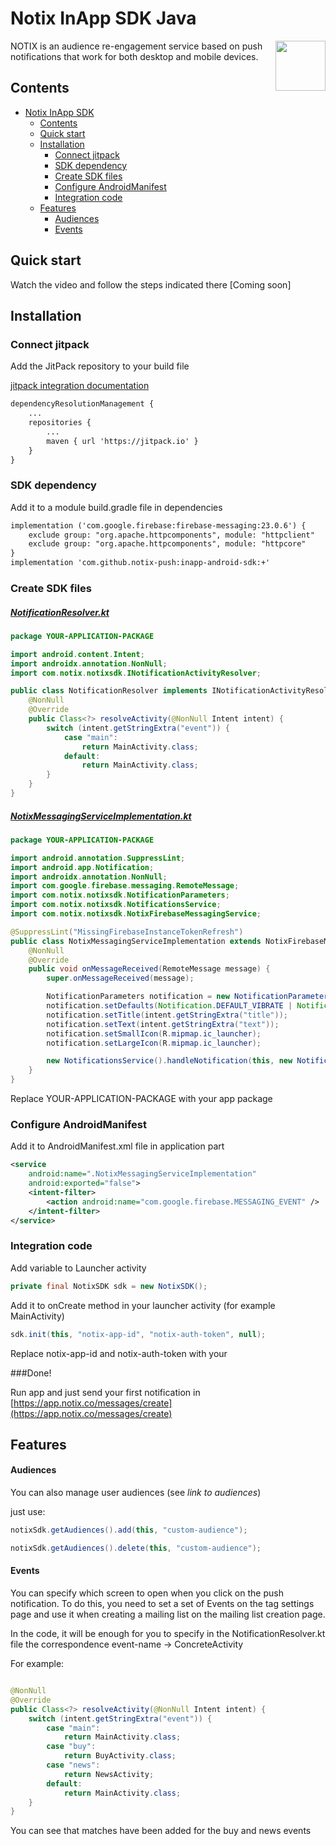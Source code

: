 # Notix InApp SDK Java

<img align="right" width="80px" src="https://img.cdnotix.com/notix-static/readme-icon.png">

NOTIX is an audience re-engagement service based on push notifications that work for both desktop and mobile devices.


## Contents

- [Notix InApp SDK](#notix-inapp-sdk)
	- [Contents](#contents)
	- [Quick start](#quick-start)
	- [Installation](#installation)
		- [Connect jitpack](#connect-jitpack)
		- [SDK dependency](#sdk-dependency) 
		- [Create SDK files](#create-sdk-files)
		- [Configure AndroidManifest](#configure-androidmanifest)
		- [Integration code](#integration-code)
	- [Features](#features)
		- [Audiences](#audiences)
		- [Events](#events)

## Quick start
Watch the video and follow the steps indicated there
[Coming soon]


## Installation

### Connect jitpack
Add the JitPack repository to your build file 

[jitpack integration documentation](https://jitpack.io/)

```xml
dependencyResolutionManagement {
    ...
    repositories {
        ...
        maven { url 'https://jitpack.io' }
    }
}
```

### SDK dependency

Add it to a module build.gradle file in dependencies

```xml
implementation ('com.google.firebase:firebase-messaging:23.0.6') {
    exclude group: "org.apache.httpcomponents", module: "httpclient"
    exclude group: "org.apache.httpcomponents", module: "httpcore"
}
implementation 'com.github.notix-push:inapp-android-sdk:+'
```

### Create SDK files

##### [NotificationResolver.kt](https://img.cdnotix.com/notix-static/NotificationResolver.kt)

```java
package YOUR-APPLICATION-PACKAGE

import android.content.Intent;
import androidx.annotation.NonNull;
import com.notix.notixsdk.INotificationActivityResolver;

public class NotificationResolver implements INotificationActivityResolver {
    @NonNull
    @Override
    public Class<?> resolveActivity(@NonNull Intent intent) {
        switch (intent.getStringExtra("event")) {
            case "main":
                return MainActivity.class;
            default:
                return MainActivity.class;
        }
    }
}
```

##### [NotixMessagingServiceImplementation.kt](https://img.cdnotix.com/notix-static/NotixMessagingServiceImplementation.kt)

```java
package YOUR-APPLICATION-PACKAGE

import android.annotation.SuppressLint;
import android.app.Notification;
import androidx.annotation.NonNull;
import com.google.firebase.messaging.RemoteMessage;
import com.notix.notixsdk.NotificationParameters;
import com.notix.notixsdk.NotificationsService;
import com.notix.notixsdk.NotixFirebaseMessagingService;

@SuppressLint("MissingFirebaseInstanceTokenRefresh")
public class NotixMessagingServiceImplementation extends NotixFirebaseMessagingService {
    @NonNull
    @Override
    public void onMessageReceived(RemoteMessage message) {
        super.onMessageReceived(message);

        NotificationParameters notification = new NotificationParameters();
        notification.setDefaults(Notification.DEFAULT_VIBRATE | Notification.DEFAULT_SOUND);
        notification.setTitle(intent.getStringExtra("title"));
        notification.setText(intent.getStringExtra("text"));
        notification.setSmallIcon(R.mipmap.ic_launcher);
        notification.setLargeIcon(R.mipmap.ic_launcher);

        new NotificationsService().handleNotification(this, new NotificationResolver(), intent, notification);
    }
}
```

Replace YOUR-APPLICATION-PACKAGE with your app package

### Configure AndroidManifest

Add it to AndroidManifest.xml file in application part

```xml
<service
    android:name=".NotixMessagingServiceImplementation"
    android:exported="false">
    <intent-filter>
        <action android:name="com.google.firebase.MESSAGING_EVENT" />
    </intent-filter>
</service>
```

### Integration code
Add variable to Launcher activity
```java
private final NotixSDK sdk = new NotixSDK();
```

Add it to onCreate method in your launcher activity (for example MainActivity)


```java
sdk.init(this, "notix-app-id", "notix-auth-token", null);
```

Replace notix-app-id and notix-auth-token with your

###Done!

Run app and just send your first notification in [https://app.notix.co/messages/create](https://app.notix.co/messages/create)

## Features

#### Audiences
You can also manage user audiences (see *link to audiences*)

just use:

```java
notixSdk.getAudiences().add(this, "custom-audience");
```

```java
notixSdk.getAudiences().delete(this, "custom-audience");
```

#### Events

You can specify which screen to open when you click on the push notification. To do this, you need to set a set of Events on the tag settings page and use it when creating a mailing list on the mailing list creation page.

In the code, it will be enough for you to specify in the NotificationResolver.kt file the correspondence event-name -> ConcreteActivity

For example:

```java

@NonNull
@Override
public Class<?> resolveActivity(@NonNull Intent intent) {
    switch (intent.getStringExtra("event")) {
        case "main":
            return MainActivity.class;
        case "buy":
            return BuyActivity.class;
        case "news":
            return NewsActivity;
        default:
            return MainActivity.class;
    }
}
```
You can see that matches have been added for the buy and news events
